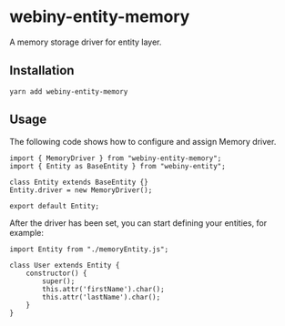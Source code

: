 # webiny-entity-memory
A memory storage driver for entity layer.

## Installation
`yarn add webiny-entity-memory`

## Usage
The following code shows how to configure and assign Memory driver.

```
import { MemoryDriver } from "webiny-entity-memory";
import { Entity as BaseEntity } from "webiny-entity";

class Entity extends BaseEntity {}
Entity.driver = new MemoryDriver();

export default Entity;
```

After the driver has been set, you can start defining your entities, for example:

```
import Entity from "./memoryEntity.js";

class User extends Entity {
    constructor() {
        super();
        this.attr('firstName').char();
        this.attr('lastName').char();
    }
}
```
